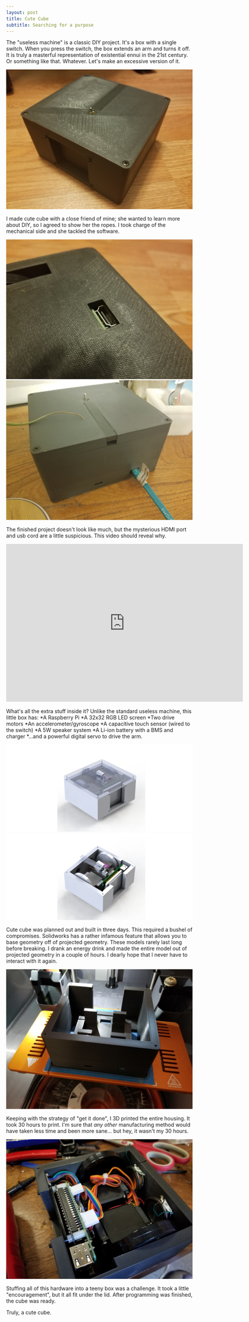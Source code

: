 ```yaml
---
layout: post
title: Cute Cube
subtitle: Searching for a purpose
---
```

The "useless machine" is a classic DIY project. It's a box with a single switch. When you press the switch, the box extends an arm and turns it off. It is truly a masterful representation of existential ennui in the 21st century. Or something like that. Whatever. Let's make an excessive version of it.

![](/img/projects/cutecube/1.jpg)

I made cute cube with a close friend of mine; she wanted to learn more about DIY, so I agreed to show her the ropes. I took charge of the mechanical side and she tackled the software.

![](/img/projects/cutecube/2.jpg)
![](/img/projects/cutecube/3.jpg)

The finished project doesn't look like much, but the mysterious HDMI port and usb cord are a little suspicious. This video should reveal why.

<iframe src="https://player.vimeo.com/video/291028786" width="640" height="427" frameborder="0" webkitallowfullscreen mozallowfullscreen allowfullscreen></iframe>

What's all the extra stuff inside it? Unlike the standard useless machine, this little box has:
*A Raspberry Pi
*A 32x32 RGB LED screen
*Two drive motors
*An accelerometer/gyroscope
*A capacitive touch sensor (wired to the switch)
*A 5W speaker system
*A Li-ion battery with a BMS and charger
*...and a powerful digital servo to drive the arm.

![](/img/projects/cutecube/4.png)
![](/img/projects/cutecube/5.png)

Cute cube was planned out and built in three days. This required a bushel of compromises. Solidworks has a rather infamous feature that allows you to base geometry off of projected geometry. These models rarely last long before breaking. I drank an energy drink and made the entire model out of projected geometry in a couple of hours. I dearly hope that I never have to interact with it again.

![](/img/projects/cutecube/6.jpg)

Keeping with the strategy of "get it done", I 3D printed the entire housing. It took 30 hours to print. I'm sure that <i>any other</i> manufacturing method would have taken less time and been more sane... but hey, it wasn't my 30 hours.

![](/img/projects/cutecube/7.jpg)

Stuffing all of this hardware into a teeny box was a challenge. It took a little "encouragement", but it all fit under the lid. After programming was finished, the cube was ready.

Truly, a cute cube.